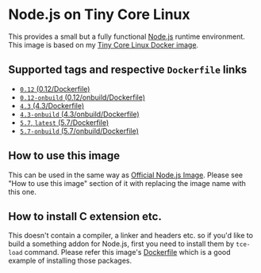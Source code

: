 Node.js on Tiny Core Linux
=========================

This provides a small but a fully functional [Node.js](https://nodejs.org/) runtime environment. This image is based on my [Tiny Core Linux Docker image](https://hub.docker.com/r/tatsushid/tinycore/).

## Supported tags and respective `Dockerfile` links

- [`0.12` (0.12/Dockerfile)](https://github.com/tatsushid/docker-tinycore-node/blob/master/0.12/Dockerfile)
- [`0.12-onbuild` (0.12/onbuild/Dockerfile)](https://github.com/tatsushid/docker-tinycore-node/blob/master/0.12/onbuild/Dockerfile)
- [`4.3` (4.3/Dockerfile)](https://github.com/tatsushid/docker-tinycore-node/blob/master/4.3/Dockerfile)
- [`4.3-onbuild` (4.3/onbuild/Dockerfile)](https://github.com/tatsushid/docker-tinycore-node/blob/master/4.3/onbuild/Dockerfile)
- [`5.7`, `latest` (5.7/Dockerfile)][Latest Dockerfile]
- [`5.7-onbuild` (5.7/onbuild/Dockerfile)](https://github.com/tatsushid/docker-tinycore-node/blob/master/5.7/onbuild/Dockerfile)

## How to use this image

This can be used in the same way as [Official Node.js Image](https://hub.docker.com/_/node/). Please see "How to use this image" section of it with replacing the image name with this one.

## How to install C extension etc.

This doesn't contain a compiler, a linker and headers etc. so if you'd like to build a something addon for Node.js, first you need to install them by `tce-load` command. Please refer this image's [Dockerfile][Latest Dockerfile] which is a good example of installing those packages.

[Latest Dockerfile]: https://github.com/tatsushid/docker-tinycore-node/blob/master/5.7/Dockerfile
